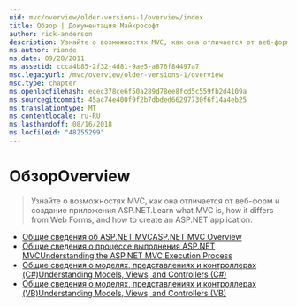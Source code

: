 ```yaml
---
uid: mvc/overview/older-versions-1/overview/index
title: Обзор | Документация Майкрософт
author: rick-anderson
description: Узнайте о возможностях MVC, как она отличается от веб-форм и создание приложения ASP.NET.
ms.author: riande
ms.date: 09/28/2011
ms.assetid: ccca4b85-2f32-4d81-9ae5-a876f84497a7
msc.legacyurl: /mvc/overview/older-versions-1/overview
msc.type: chapter
ms.openlocfilehash: ecec378ce6f50a289d78ee8fcd5c559fb2d4109a
ms.sourcegitcommit: 45ac74e400f9f2b7dbded66297730f6f14a4eb25
ms.translationtype: MT
ms.contentlocale: ru-RU
ms.lasthandoff: 08/16/2018
ms.locfileid: "48255299"
---
```

<a name="overview"></a><span data-ttu-id="711de-103">Обзор</span><span class="sxs-lookup"><span data-stu-id="711de-103">Overview</span></span>
====================
> <span data-ttu-id="711de-104">Узнайте о возможностях MVC, как она отличается от веб-форм и создание приложения ASP.NET.</span><span class="sxs-lookup"><span data-stu-id="711de-104">Learn what MVC is, how it differs from Web Forms, and how to create an ASP.NET application.</span></span>


- [<span data-ttu-id="711de-105">Общие сведения об ASP.NET MVC</span><span class="sxs-lookup"><span data-stu-id="711de-105">ASP.NET MVC Overview</span></span>](asp-net-mvc-overview.md)
- [<span data-ttu-id="711de-106">Общие сведения о процессе выполнения ASP.NET MVC</span><span class="sxs-lookup"><span data-stu-id="711de-106">Understanding the ASP.NET MVC Execution Process</span></span>](understanding-the-asp-net-mvc-execution-process.md)
- [<span data-ttu-id="711de-107">Общие сведения о моделях, представлениях и контроллерах (C#)</span><span class="sxs-lookup"><span data-stu-id="711de-107">Understanding Models, Views, and Controllers (C#)</span></span>](understanding-models-views-and-controllers-cs.md)
- [<span data-ttu-id="711de-108">Общие сведения о моделях, представлениях и контроллерах (VB)</span><span class="sxs-lookup"><span data-stu-id="711de-108">Understanding Models, Views, and Controllers (VB)</span></span>](understanding-models-views-and-controllers-vb.md)

